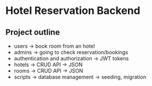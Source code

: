 # Hotel Reservation Backend

## Project outline

- users -> book room from an hotel
- admins -> going to check reservation/bookings
- authentication and authorization -> JWT tokens
- hotels -> CRUD API -> JSON
- rooms -> CRUD API -> JSON
- scripts -> database management -> seeding, migration
